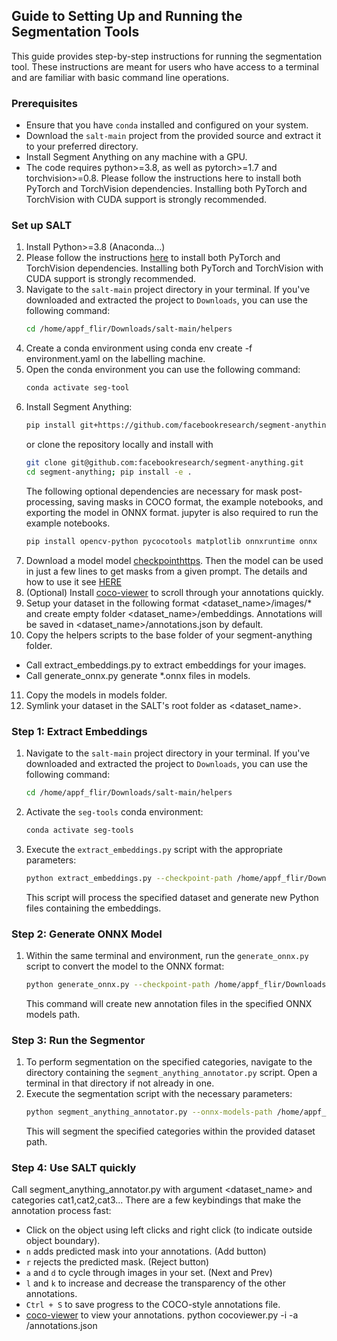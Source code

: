 ## Guide to Setting Up and Running the Segmentation Tools

This guide provides step-by-step instructions for running the segmentation tool. These instructions are meant for users who have access to a terminal and are familiar with basic command line operations.

### Prerequisites

- Ensure that you have `conda` installed and configured on your system.
- Download the `salt-main` project from the provided source and extract it to your preferred directory.
- Install Segment Anything on any machine with a GPU.
- The code requires python>=3.8, as well as pytorch>=1.7 and torchvision>=0.8. Please follow the instructions here to install both PyTorch and TorchVision dependencies. Installing both PyTorch and TorchVision with CUDA support is strongly recommended.

### Set up SALT
1. Install Python>=3.8 (Anaconda...)
2. Please follow the instructions [here](https://pytorch.org/get-started/locally/) to install both PyTorch and TorchVision dependencies. Installing both PyTorch and TorchVision with CUDA support is strongly recommended.
3. Navigate to the `salt-main` project directory in your terminal. If you've downloaded and extracted the project to `Downloads`, you can use the following command:
    ```bash
    cd /home/appf_flir/Downloads/salt-main/helpers
    ```
4. Create a conda environment using conda env create -f environment.yaml on the labelling machine.
5. Open the conda environment you can use the following command:
    ```bash
    conda activate seg-tool
    ```
6. Install Segment Anything:
    ```bash
    pip install git+https://github.com/facebookresearch/segment-anything.git
    ```
   or clone the repository locally and install with
   ```bash
   git clone git@github.com:facebookresearch/segment-anything.git
   cd segment-anything; pip install -e .
   ```
   The following optional dependencies are necessary for mask post-processing, saving masks in COCO format, the example notebooks, and            exporting the model in ONNX format. jupyter is also required to run the example notebooks.
   ```bash
   pip install opencv-python pycocotools matplotlib onnxruntime onnx
   ```
7. Download a model model [checkpointhttps](github.com/facebookresearch/segment-anything#model-checkpoints). Then the model can be used in just a few lines to get masks from a given prompt. The details and how to use it see [HERE](https://github.com/facebookresearch/segment-anything)
8. (Optional) Install [coco-viewer](https://github.com/trsvchn/coco-viewer) to scroll through your annotations quickly.
9. Setup your dataset in the following format <dataset_name>/images/* and create empty folder <dataset_name>/embeddings.
   Annotations will be saved in <dataset_name>/annotations.json by default.
10. Copy the helpers scripts to the base folder of your segment-anything folder.
   - Call extract_embeddings.py to extract embeddings for your images.
   - Call generate_onnx.py generate *.onnx files in models.
11. Copy the models in models folder.
12. Symlink your dataset in the SALT's root folder as <dataset_name>.

### Step 1: Extract Embeddings

1. Navigate to the `salt-main` project directory in your terminal. If you've downloaded and extracted the project to `Downloads`, you can use the following command:
    ```bash
    cd /home/appf_flir/Downloads/salt-main/helpers
    ```
2. Activate the `seg-tools` conda environment:
    ```bash
    conda activate seg-tools
    ```
3. Execute the `extract_embeddings.py` script with the appropriate parameters:
    ```bash
    python extract_embeddings.py --checkpoint-path /home/appf_flir/Downloads/salt-main/models/sam_vit_h_4b8939.pth --dataset-path /home/appf_flir/Downloads/salt-main/database
    ```
    This script will process the specified dataset and generate new Python files containing the embeddings.

### Step 2: Generate ONNX Model

1. Within the same terminal and environment, run the `generate_onnx.py` script to convert the model to the ONNX format:
    ```bash
    python generate_onnx.py --checkpoint-path /home/appf_flir/Downloads/salt-main/models/sam_vit_h_4b8939.pth --model_type default --onnx-models-path /home/appf_flir/Downloads/salt-main/models --dataset-path /home/appf_flir/Downloads/salt-main/database --opset-version 15
    ```
    This command will create new annotation files in the specified ONNX models path.

### Step 3: Run the Segmentor

1. To perform segmentation on the specified categories, navigate to the directory containing the `segment_anything_annotator.py` script. Open a terminal in that directory if not already in one.
2. Execute the segmentation script with the necessary parameters:
    ```bash
    python segment_anything_annotator.py --onnx-models-path /home/appf_flir/Downloads/salt-main/models --dataset-path /home/appf_flir/Downloads/salt-main/database --categories cat,dog,bird
    ```
    This will segment the specified categories within the provided dataset path.
### Step 4: Use SALT quickly
Call segment_anything_annotator.py with argument <dataset_name> and categories cat1,cat2,cat3...
There are a few keybindings that make the annotation process fast:  
- Click on the object using left clicks and right click (to indicate outside object boundary).  
- `n` adds predicted mask into your annotations. (Add button)  
- `r` rejects the predicted mask. (Reject button)  
- `a` and `d` to cycle through images in your set. (Next and Prev)  
- `l` and `k` to increase and decrease the transparency of the other annotations.  
- `Ctrl + S` to save progress to the COCO-style annotations file.  
- [coco-viewer](https://github.com/trsvchn/coco-viewer) to view your annotations.
python cocoviewer.py -i <dataset> -a <dataset>/annotations.json

